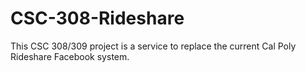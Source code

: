 # CSC-308-Rideshare
This CSC 308/309 project is a service to replace the current Cal Poly Rideshare Facebook system.
